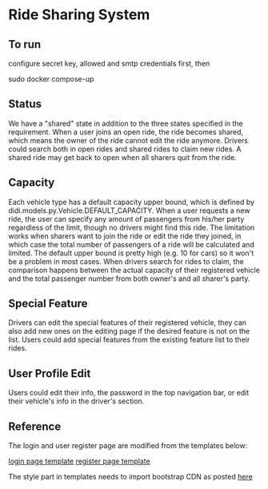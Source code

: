 # Ride Sharing System
## To run
  configure secret key, allowed and smtp credentials first, then

  sudo docker compose-up
  
## Status
We have a "shared" state in addition to the three states specified in the requirement. When a user joins an open ride, the ride becomes shared, which means the owner of the ride cannot edit the ride anymore. Drivers could search both in open rides and shared rides to claim new rides. A shared ride may get back to open when all sharers quit from the ride. 
## Capacity
Each vehicle type has a default capacity upper bound, which is defined by didi.models.py.Vehicle.DEFAULT_CAPACITY. When a user requests a new ride, the user can specify any amount of passengers from his/her party regardless of the limit, though no drivers might find this ride. The limitation works when sharers want to join the ride or edit the ride they joined, in which case the total number of passengers of a ride will be calculated and limited. The default upper bound is pretty high (e.g. 10 for cars) so it won't be a problem in most cases. 
When drivers search for rides to claim, the comparison happens between the actual capacity of their registered vehicle and the total passenger number from both owner's and all sharer's party.
## Special Feature
Drivers can edit the special features of their registered vehicle, they can also add new ones on the editing page if the desired feature is not on the list. Users could add special features from the existing feature list to their rides. 
## User Profile Edit
Users could edit their info, the password in the top navigation bar, or edit their vehicle's info in the driver's section.
## Reference
The login and user register page are modified from the templates below:

[login page template](https://jsfiddle.net/ivanov11/dghm5cu7/)
[register page template](https://jsfiddle.net/ivanov11/hzf0jxLg/)

The style part in templates needs to import bootstrap CDN as posted [here](https://getbootstrap.com/docs/4.5/getting-started/introduction/)
